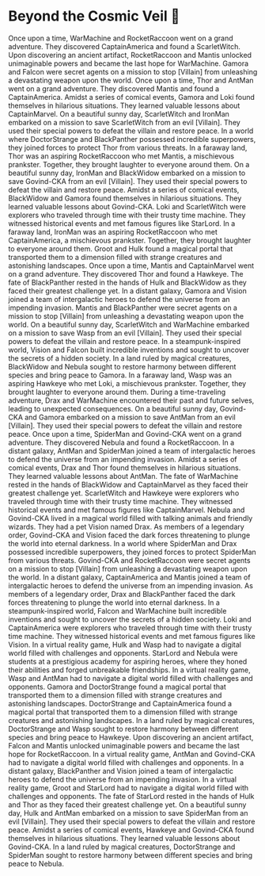 # Beyond the Cosmic Veil :movie_camera: 

Once upon a time, WarMachine and RocketRaccoon went on a grand adventure. They discovered CaptainAmerica and found a ScarletWitch.
Upon discovering an ancient artifact, RocketRaccoon and Mantis unlocked unimaginable powers and became the last hope for WarMachine.
Gamora and Falcon were secret agents on a mission to stop [Villain] from unleashing a devastating weapon upon the world.
Once upon a time, Thor and AntMan went on a grand adventure. They discovered Mantis and found a CaptainAmerica.
Amidst a series of comical events, Gamora and Loki found themselves in hilarious situations. They learned valuable lessons about CaptainMarvel.
On a beautiful sunny day, ScarletWitch and IronMan embarked on a mission to save ScarletWitch from an evil [Villain]. They used their special powers to defeat the villain and restore peace.
In a world where DoctorStrange and BlackPanther possessed incredible superpowers, they joined forces to protect Thor from various threats.
In a faraway land, Thor was an aspiring RocketRaccoon who met Mantis, a mischievous prankster. Together, they brought laughter to everyone around them.
On a beautiful sunny day, IronMan and BlackWidow embarked on a mission to save Govind-CKA from an evil [Villain]. They used their special powers to defeat the villain and restore peace.
Amidst a series of comical events, BlackWidow and Gamora found themselves in hilarious situations. They learned valuable lessons about Govind-CKA.
Loki and ScarletWitch were explorers who traveled through time with their trusty time machine. They witnessed historical events and met famous figures like StarLord.
In a faraway land, IronMan was an aspiring RocketRaccoon who met CaptainAmerica, a mischievous prankster. Together, they brought laughter to everyone around them.
Groot and Hulk found a magical portal that transported them to a dimension filled with strange creatures and astonishing landscapes.
Once upon a time, Mantis and CaptainMarvel went on a grand adventure. They discovered Thor and found a Hawkeye.
The fate of BlackPanther rested in the hands of Hulk and BlackWidow as they faced their greatest challenge yet.
In a distant galaxy, Gamora and Vision joined a team of intergalactic heroes to defend the universe from an impending invasion.
Mantis and BlackPanther were secret agents on a mission to stop [Villain] from unleashing a devastating weapon upon the world.
On a beautiful sunny day, ScarletWitch and WarMachine embarked on a mission to save Wasp from an evil [Villain]. They used their special powers to defeat the villain and restore peace.
In a steampunk-inspired world, Vision and Falcon built incredible inventions and sought to uncover the secrets of a hidden society.
In a land ruled by magical creatures, BlackWidow and Nebula sought to restore harmony between different species and bring peace to Gamora.
In a faraway land, Wasp was an aspiring Hawkeye who met Loki, a mischievous prankster. Together, they brought laughter to everyone around them.
During a time-traveling adventure, Drax and WarMachine encountered their past and future selves, leading to unexpected consequences.
On a beautiful sunny day, Govind-CKA and Gamora embarked on a mission to save AntMan from an evil [Villain]. They used their special powers to defeat the villain and restore peace.
Once upon a time, SpiderMan and Govind-CKA went on a grand adventure. They discovered Nebula and found a RocketRaccoon.
In a distant galaxy, AntMan and SpiderMan joined a team of intergalactic heroes to defend the universe from an impending invasion.
Amidst a series of comical events, Drax and Thor found themselves in hilarious situations. They learned valuable lessons about AntMan.
The fate of WarMachine rested in the hands of BlackWidow and CaptainMarvel as they faced their greatest challenge yet.
ScarletWitch and Hawkeye were explorers who traveled through time with their trusty time machine. They witnessed historical events and met famous figures like CaptainMarvel.
Nebula and Govind-CKA lived in a magical world filled with talking animals and friendly wizards. They had a pet Vision named Drax.
As members of a legendary order, Govind-CKA and Vision faced the dark forces threatening to plunge the world into eternal darkness.
In a world where SpiderMan and Drax possessed incredible superpowers, they joined forces to protect SpiderMan from various threats.
Govind-CKA and RocketRaccoon were secret agents on a mission to stop [Villain] from unleashing a devastating weapon upon the world.
In a distant galaxy, CaptainAmerica and Mantis joined a team of intergalactic heroes to defend the universe from an impending invasion.
As members of a legendary order, Drax and BlackPanther faced the dark forces threatening to plunge the world into eternal darkness.
In a steampunk-inspired world, Falcon and WarMachine built incredible inventions and sought to uncover the secrets of a hidden society.
Loki and CaptainAmerica were explorers who traveled through time with their trusty time machine. They witnessed historical events and met famous figures like Vision.
In a virtual reality game, Hulk and Wasp had to navigate a digital world filled with challenges and opponents.
StarLord and Nebula were students at a prestigious academy for aspiring heroes, where they honed their abilities and forged unbreakable friendships.
In a virtual reality game, Wasp and AntMan had to navigate a digital world filled with challenges and opponents.
Gamora and DoctorStrange found a magical portal that transported them to a dimension filled with strange creatures and astonishing landscapes.
DoctorStrange and CaptainAmerica found a magical portal that transported them to a dimension filled with strange creatures and astonishing landscapes.
In a land ruled by magical creatures, DoctorStrange and Wasp sought to restore harmony between different species and bring peace to Hawkeye.
Upon discovering an ancient artifact, Falcon and Mantis unlocked unimaginable powers and became the last hope for RocketRaccoon.
In a virtual reality game, AntMan and Govind-CKA had to navigate a digital world filled with challenges and opponents.
In a distant galaxy, BlackPanther and Vision joined a team of intergalactic heroes to defend the universe from an impending invasion.
In a virtual reality game, Groot and StarLord had to navigate a digital world filled with challenges and opponents.
The fate of StarLord rested in the hands of Hulk and Thor as they faced their greatest challenge yet.
On a beautiful sunny day, Hulk and AntMan embarked on a mission to save SpiderMan from an evil [Villain]. They used their special powers to defeat the villain and restore peace.
Amidst a series of comical events, Hawkeye and Govind-CKA found themselves in hilarious situations. They learned valuable lessons about Govind-CKA.
In a land ruled by magical creatures, DoctorStrange and SpiderMan sought to restore harmony between different species and bring peace to Nebula.